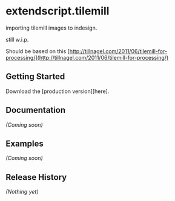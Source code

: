 # extendscript.tilemill

importing tilemill images to indesign.

still w.i.p.  

Should be based on this [http://tillnagel.com/2011/06/tilemill-for-processing/](http://tillnagel.com/2011/06/tilemill-for-processing/)


## Getting Started
Download the [production version][here].

[min]: https://github.com/fabiantheblind/extendscript.tilemill

## Documentation
_(Coming soon)_

## Examples
_(Coming soon)_

## Release History
_(Nothing yet)_
